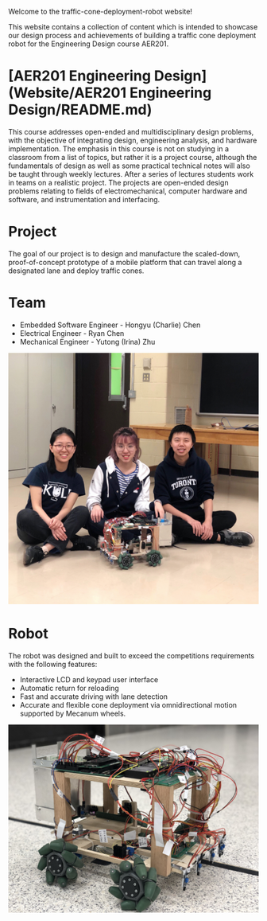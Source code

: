 Welcome to the traffic-cone-deployment-robot website!

This website contains a collection of content which is intended to showcase our design process and achievements of building a traffic cone deployment robot for the Engineering Design course AER201.

# [AER201 Engineering Design](Website/AER201 Engineering Design/README.md)
This course addresses open-ended and multidisciplinary design problems, with the objective of integrating design, engineering analysis, and hardware implementation. The emphasis in this course is not on studying in a classroom from a list of topics, but rather it is a project course, although the fundamentals of design as well as some practical technical notes will also be taught through weekly lectures. After a series of lectures students work in teams on a realistic project. The projects are open-ended design problems relating to fields of electromechanical, computer hardware and software, and instrumentation and interfacing.

# Project
The goal of our project is to design and manufacture the scaled-down, proof-of-concept prototype of a mobile platform that can travel along a designated lane and deploy traffic cones. 

# Team 
* Embedded Software Engineer - Hongyu (Charlie) Chen
* Electrical Engineer - Ryan Chen
* Mechanical Engineer - Yutong (Irina) Zhu

<img src="Images/Team Moments 2.jpg"/>

# Robot
The robot was designed and built to exceed the competitions requirements with the following features:
* Interactive LCD and keypad user interface 
* Automatic return for reloading 
* Fast and accurate driving with lane detection
* Accurate and flexible cone deployment via omnidirectional motion supported by Mecanum wheels.

<img src="Images/Mr. Krabs.jpg"/>
